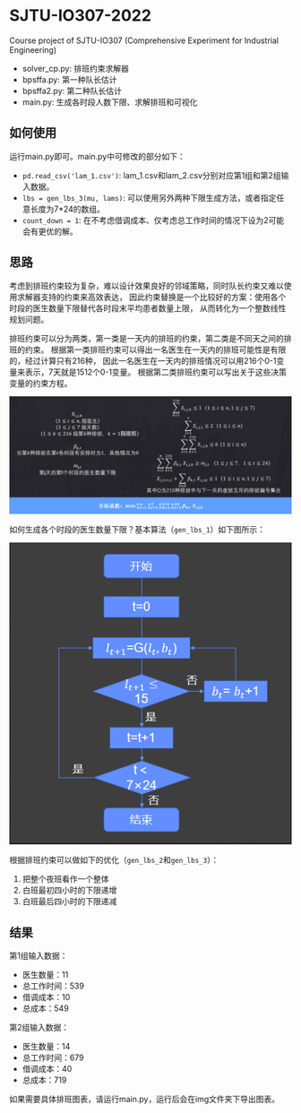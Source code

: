 # SJTU-IO307-2022

Course project of SJTU-IO307 (Comprehensive Experiment for Industrial Engineering)

- solver_cp.py: 排班约束求解器
- bpsffa.py: 第一种队长估计
- bpsffa2.py: 第二种队长估计
- main.py: 生成各时段人数下限、求解排班和可视化

## 如何使用

运行main.py即可。main.py中可修改的部分如下：

- `pd.read_csv('lam_1.csv')`: lam_1.csv和lam_2.csv分别对应第1组和第2组输入数据。
- `lbs = gen_lbs_3(mu, lams)`: 可以使用另外两种下限生成方法，或者指定任意长度为7*24的数组。
- `count_down = 1`: 在不考虑借调成本、仅考虑总工作时间的情况下设为2可能会有更优的解。

## 思路

考虑到排班约束较为复杂，难以设计效果良好的邻域策略，同时队长约束又难以使用求解器支持的约束来高效表达，
因此约束替换是一个比较好的方案：使用各个时段的医生数量下限替代各时段末平均患者数量上限，
从而转化为一个整数线性规划问题。

排班约束可以分为两类，第一类是一天内的排班的约束，第二类是不同天之间的排班的约束。
根据第一类排班约束可以得出一名医生在一天内的排班可能性是有限的，经过计算只有216种，
因此一名医生在一天内的排班情况可以用216个0-1变量来表示，7天就是1512个0-1变量。
根据第二类排班约束可以写出关于这些决策变量的约束方程。

![ilpm.png](README.assets/ilpm.png)

如何生成各个时段的医生数量下限？基本算法（`gen_lbs_1`）如下图所示：

![lbsag.png](README.assets/lbsag.png)

根据排班约束可以做如下的优化（`gen_lbs_2`和`gen_lbs_3`）：

1. 把整个夜班看作一个整体
2. 白班最初四小时的下限递增
3. 白班最后四小时的下限递减

## 结果

第1组输入数据：

- 医生数量：11
- 总工作时间：539
- 借调成本：10
- 总成本：549

第2组输入数据：

- 医生数量：14
- 总工作时间：679
- 借调成本：40
- 总成本：719

如果需要具体排班图表，请运行main.py，运行后会在img文件夹下导出图表。
